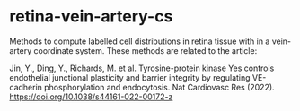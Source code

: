 # retina-vein-artery-cs
Methods to compute labelled cell distributions in retina tissue with in a vein-artery coordinate system. These methods are related to the article:

Jin, Y., Ding, Y., Richards, M. et al. Tyrosine-protein kinase Yes controls endothelial junctional plasticity and barrier integrity by regulating VE-cadherin phosphorylation and endocytosis. Nat Cardiovasc Res (2022). https://doi.org/10.1038/s44161-022-00172-z
